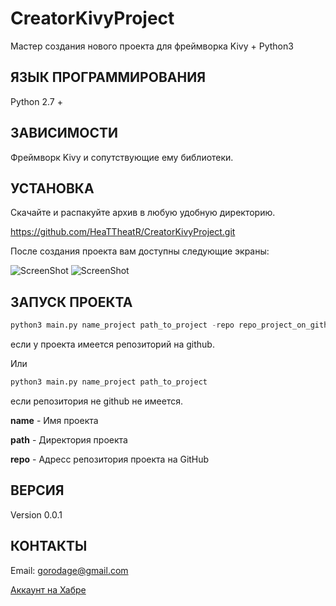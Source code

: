 CreatorKivyProject
==================

Мастер создания нового проекта для фреймворка Kivy + Python3

ЯЗЫК ПРОГРАММИРОВАНИЯ
---------------------
Python 2.7 +

ЗАВИСИМОСТИ
-----------
Фреймворк Kivy и сопутствующие ему библиотеки.

УСТАНОВКА
---------
Скачайте и распакуйте архив в любую удобную директорию.

https://github.com/HeaTTheatR/CreatorKivyProject.git

После создания проекта вам доступны следующие экраны:

![ScreenShot](https://raw.githubusercontent.com/HeaTTheatR/CreatorKivyProject/master/Screenshots/start_screen.jpg)
![ScreenShot](https://raw.githubusercontent.com/HeaTTheatR/CreatorKivyProject/master/Screenshots/settings_screen.jpg)

ЗАПУСК ПРОЕКТА
--------------
```python
python3 main.py name_project path_to_project -repo repo_project_on_github
```

если у проекта имеется репозиторий на github.

Или

```python
python3 main.py name_project path_to_project
```

если репозитория не github не имеется.

**name** - Имя проекта

**path** - Директория проекта

**repo** - Адресс репозитория проекта на GitHub

ВЕРСИЯ
------
Version 0.0.1

КОНТАКТЫ
--------
Email: gorodage@gmail.com

[Аккаунт на Хабре](https://habrahabr.ru/users/heattheatr/)

